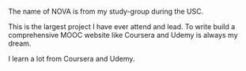 The name of NOVA is from my study-group during the USC.

This is the largest project I have ever attend and lead.
To write build a comprehensive MOOC website like Coursera and Udemy
is always my dream.

I learn a lot from Coursera and Udemy. 
